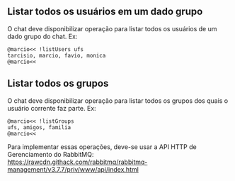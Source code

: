 ## Listar todos os usuários em um dado grupo 

O chat deve disponibilizar operação para listar todos os usuários de um dado grupo do chat. Ex:

```
@marcio<< !listUsers ufs
tarcisio, marcio, favio, monica
@marcio<< 
```

## Listar todos os grupos

O chat deve disponibilizar operação para listar todos os grupos dos quais o usuário corrente faz parte. Ex:

```
@marcio<< !listGroups
ufs, amigos, familia
@marcio<< 
```

Para implementar essas operações, deve-se usar a API HTTP de Gerenciamento do RabbitMQ: https://rawcdn.githack.com/rabbitmq/rabbitmq-management/v3.7.7/priv/www/api/index.html
